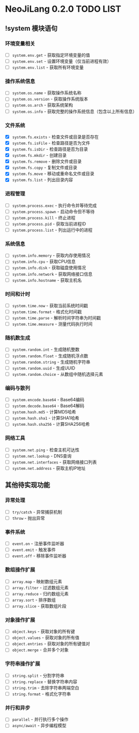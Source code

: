 # NeoJiLang 0.2.0 TODO LIST

## !system 模块语句

### 环境变量相关
- [ ] `system.env.get` - 获取指定环境变量的值
- [ ] `system.env.set` - 设置环境变量（仅当前进程有效）
- [ ] `system.env.list` - 获取所有环境变量

### 操作系统信息
- [ ] `system.os.name` - 获取操作系统名称
- [ ] `system.os.version` - 获取操作系统版本
- [ ] `system.os.arch` - 获取系统架构
- [ ] `system.os.info` - 获取完整的操作系统信息（包含以上所有信息）

### 文件系统
- [x] `system.fs.exists` - 检查文件或目录是否存在
- [x] `system.fs.isFile` - 检查路径是否为文件
- [x] `system.fs.isDir` - 检查路径是否为目录
- [x] `system.fs.mkdir` - 创建目录
- [x] `system.fs.remove` - 删除文件或目录
- [x] `system.fs.copy` - 复制文件或目录
- [x] `system.fs.move` - 移动或重命名文件或目录
- [x] `system.fs.list` - 列出目录内容

### 进程管理
- [ ] `system.process.exec` - 执行命令并等待完成
- [ ] `system.process.spawn` - 启动命令但不等待
- [ ] `system.process.kill` - 终止进程
- [ ] `system.process.pid` - 获取当前进程ID
- [ ] `system.process.list` - 列出运行中的进程

### 系统信息
- [ ] `system.info.memory` - 获取内存使用情况
- [ ] `system.info.cpu` - 获取CPU信息
- [ ] `system.info.disk` - 获取磁盘使用情况
- [ ] `system.info.network` - 获取网络接口信息
- [ ] `system.info.hostname` - 获取主机名

### 时间和计时
- [ ] `system.time.now` - 获取当前系统时间戳
- [ ] `system.time.format` - 格式化时间戳
- [ ] `system.time.parse` - 解析时间字符串为时间戳
- [ ] `system.time.measure` - 测量代码执行时间

### 随机数生成
- [ ] `system.random.int` - 生成随机整数
- [ ] `system.random.float` - 生成随机浮点数
- [ ] `system.random.string` - 生成随机字符串
- [ ] `system.random.uuid` - 生成UUID
- [ ] `system.random.choice` - 从数组中随机选择元素

### 编码与散列
- [ ] `system.encode.base64` - Base64编码
- [ ] `system.decode.base64` - Base64解码
- [ ] `system.hash.md5` - 计算MD5哈希
- [ ] `system.hash.sha1` - 计算SHA1哈希
- [ ] `system.hash.sha256` - 计算SHA256哈希

### 网络工具
- [ ] `system.net.ping` - 检查主机可达性
- [ ] `system.net.lookup` - DNS查询
- [ ] `system.net.interfaces` - 获取网络接口列表
- [ ] `system.net.address` - 获取主机IP地址

## 其他待实现功能

### 异常处理
- [ ] `try/catch` - 异常捕获机制
- [ ] `throw` - 抛出异常

### 事件系统
- [ ] `event.on` - 注册事件监听器
- [ ] `event.emit` - 触发事件
- [ ] `event.off` - 移除事件监听器

### 数组操作扩展
- [ ] `array.map` - 映射数组元素
- [ ] `array.filter` - 过滤数组元素
- [ ] `array.reduce` - 归约数组元素
- [ ] `array.sort` - 排序数组
- [ ] `array.slice` - 获取数组片段

### 对象操作扩展
- [ ] `object.keys` - 获取对象的所有键
- [ ] `object.values` - 获取对象的所有值
- [ ] `object.entries` - 获取对象的所有键值对
- [ ] `object.merge` - 合并多个对象

### 字符串操作扩展
- [ ] `string.split` - 分割字符串
- [ ] `string.replace` - 替换字符串内容
- [ ] `string.trim` - 去除字符串两端空白
- [ ] `string.format` - 格式化字符串

### 并行和异步
- [ ] `parallel` - 并行执行多个操作
- [ ] `async/await` - 异步编程模型
